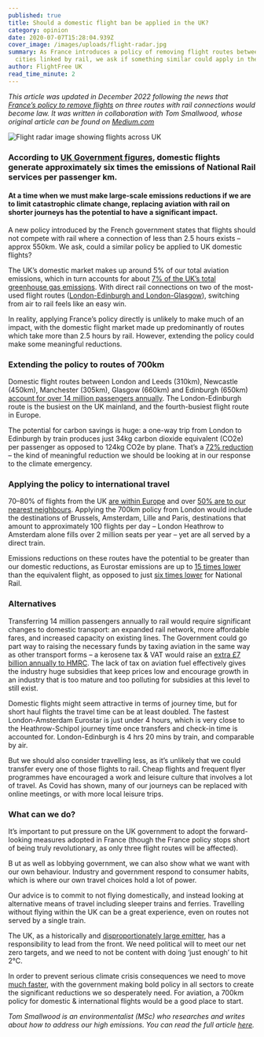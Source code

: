 ```yaml
---
published: true
title: Should a domestic flight ban be applied in the UK?
category: opinion
date: 2020-07-07T15:28:04.939Z
cover_image: /images/uploads/flight-radar.jpg
summary: As France introduces a policy of removing flight routes between some
  cities linked by rail, we ask if something similar could apply in the UK
author: FlightFree UK
read_time_minute: 2
---
```

*This article was updated in December 2022 following the news that [France’s policy to remove flights](https://www.telegraph.co.uk/world-news/2022/12/04/france-ban-short-haul-domestic-flights-rail-alternative-approved/) on three routes with rail connections would become law. It was written in collaboration with Tom Smallwood, whose original article can be found on [Medium.com](https://medium.com/@tomsmallwoodenv/building-on-frances-aviation-bailout-to-reduce-the-uk-s-domestic-short-haul-flight-emissions-5839f0e075fa)*

![Flight radar image showing flights across UK](/images/uploads/flight-radar.jpg "Flight radar image showing flights across UK")

### According to [UK Government figures](https://www.gov.uk/government/publications/greenhouse-gas-reporting-conversion-factors-2019), domestic flights generate approximately six times the emissions of National Rail services per passenger km.

#### At a time when we must make large-scale emissions reductions if we are to limit catastrophic climate change, replacing aviation with rail on shorter journeys has the potential to have a significant impact.

A﻿ new policy introduced by the French government states that flights should not compete with rail where a connection of less than 2.5 hours exists – approx 550km. We ask, could a similar policy be applied to UK domestic flights?

The UK’s domestic market makes up around 5% of our total aviation emissions, which in turn accounts for about [7% of the UK’s total greenhouse gas emissions](https://www.theccc.org.uk/wp-content/uploads/2019/05/Net-Zero-Technical-report-CCC.pdf). With direct rail connections on two of the most-used flight routes ([London-Edinburgh and London-Glasgow](https://commonslibrary.parliament.uk/domestic-flights-in-the-uk-where-do-we-fly/)), switching from air to rail feels like an easy win. 

In reality, applying France’s policy directly is unlikely to make much of an impact, with the domestic flight market made up predominantly of routes which take more than 2.5 hours by rail. However, extending the policy could make some meaningful reductions.

### Extending the policy to routes of 700km

Domestic flight routes between London and Leeds (310km), Newcastle (450km), Manchester (305km), Glasgow (660km) and Edinburgh (650km) [account for over 14 million passengers annually](https://www.caa.co.uk/Data-and-analysis/UK-aviation-market/Airports/Datasets/UK-Airport-data/Airport-data-2018/). The London-Edinburgh route is the busiest on the UK mainland, and the fourth-busiest flight route in Europe.

T﻿he potential for carbon savings is huge: a one-way trip from London to Edinburgh by train produces just 34kg carbon dioxide equivalent (CO2e) per passenger as opposed to 124kg CO2e by plane. That’s a [72% reduction](www.raileurope.com) – the kind of meaningful reduction we should be looking at in our response to the climate emergency.

### Applying the policy to international travel

70–80% of flights from the UK [are within Europe](https://www.gov.uk/government/statistical-data-sets/aviation-statistics-data-tables-avi) and over [50% are to our nearest neighbours](https://www.gov.uk/government/statistical-data-sets/aviation-statistics-data-tables-avi). Applying the 700km policy from London would include the destinations of Brussels, Amsterdam, Lille and Paris, destinations that amount to approximately 100 flights per day – London Heathrow to Amsterdam alone fills over 2 million seats per year – yet are all served by a direct train. 

Emissions reductions on these routes have the potential to be greater than our domestic reductions, as Eurostar emissions are up to [15 times lower](https://www.eurostar-treadlightly.com/en/environment.php) than the equivalent flight, as opposed to just [six times lower](https://www.gov.uk/government/publications/greenhouse-gas-reporting-conversion-factors-2019) for National Rail.

### **Alternatives**

Transferring 14 million passengers annually to rail would require significant changes to domestic transport: an expanded rail network, more affordable fares, and increased capacity on existing lines. The Government could go part way to raising the necessary funds by taxing aviation in the same way as other transport forms – a kerosene tax & VAT would raise an [extra £7 billion annually to HMRC](https://earth.org/aviation-subsidies/). The lack of tax on aviation fuel effectively gives the industry huge subsidies that keep prices low and encourage growth in an industry that is too mature and too polluting for subsidies at this level to still exist.

Domestic flights might seem attractive in terms of journey time, but for short haul flights the travel time can be at least doubled. The fastest London-Amsterdam Eurostar is just under 4 hours, which is very close to the Heathrow-Schipol journey time once transfers and check-in time is accounted for. London-Edinburgh is 4 hrs 20 mins by train, and comparable by air.

But we should also consider travelling less, as it’s unlikely that we could transfer every one of those flights to rail. Cheap flights and frequent flyer programmes have encouraged a work and leisure culture that involves a lot of travel. As Covid has shown, many of our journeys can be replaced with online meetings, or with more local leisure trips.

### W﻿hat can we do?

It’s important to put pressure on the UK government to adopt the forward-looking measures adopted in France (though the France policy stops short of being truly revolutionary, as only three flight routes will be affected). 

B ut as well as lobbying government, we can also show what we want with our own behaviour. Industry and government respond to consumer habits, which is where our own travel choices hold a lot of power.

Our advice is to commit to not flying domestically, and instead looking at alternative means of travel including sleeper trains and ferries. Travelling without flying within the UK can be a great experience, even on routes not served by a single train.

The UK, as a historically and [disproportionately large emitter](https://ourworldindata.org/contributed-most-global-co2), has a responsibility to lead from the front. We need political will to meet our net zero targets, and we need to not be content with doing ‘just enough’ to hit 2°C. 

In order to prevent serious climate crisis consequences we need to move [much faster](https://theconversation.com/our-climate-is-like-reckless-banking-before-the-crash-its-time-to-talk-about-near-term-collapse-128374), with the government making bold policy in all sectors to create the significant reductions we so desperately need. For aviation, a 700km policy for domestic & international flights would be a good place to start.

*Tom Smallwood is an environmentalist (MSc) who researches and writes about how to address our high emissions. You can read the full article [here](https://medium.com/@tomsmallwoodenv/building-on-frances-aviation-bailout-to-reduce-the-uk-s-domestic-short-haul-flight-emissions-5839f0e075fa).*